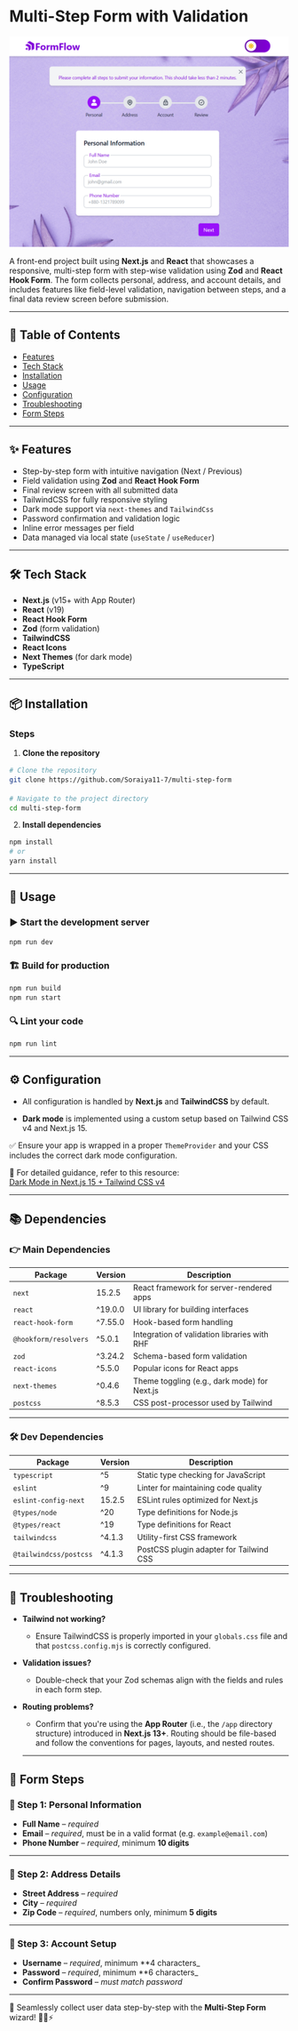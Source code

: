 # Multi-Step Form with Validation
![Banner Image](./public/banner.png)

A front-end project built using **Next.js** and **React** that showcases a responsive, multi-step form with step-wise validation using **Zod** and **React Hook Form**. The form collects personal, address, and account details, and includes features like field-level validation, navigation between steps, and a final data review screen before submission.

---

## 📑 Table of Contents

- [Features](#✨-features)
- [Tech Stack](#🛠️-tech-stack)
- [Installation](#📦-installation)
- [Usage](#🚀-usage)
- [Configuration](#⚙️-configuration)
- [Troubleshooting](#🐛-troubleshooting)
- [Form Steps](#📝-form-steps)
---

## ✨ Features

- Step-by-step form with intuitive navigation (Next / Previous)
- Field validation using **Zod** and **React Hook Form**
- Final review screen with all submitted data
- TailwindCSS for fully responsive styling
- Dark mode support via `next-themes` and `TailwindCss`
- Password confirmation and validation logic
- Inline error messages per field
- Data managed via local state (`useState` / `useReducer`)

---

## 🛠️ Tech Stack

- **Next.js** (v15+ with App Router)
- **React** (v19)
- **React Hook Form**
- **Zod** (form validation)
- **TailwindCSS**
- **React Icons**
- **Next Themes** (for dark mode)
- **TypeScript**
---

## 📦 Installation

### Steps
1. **Clone the repository**

```sh
# Clone the repository
git clone https://github.com/Soraiya11-7/multi-step-form

# Navigate to the project directory
cd multi-step-form
```
2. **Install dependencies**

```sh
npm install
# or
yarn install
```
---
## 🚀 Usage

### ▶️ Start the development server

```bash
npm run dev
```
### 🏗️ Build for production

```bash
npm run build
npm run start
```

### 🔍 Lint your code

```bash
npm run lint
```
---
## ⚙️ Configuration

- All configuration is handled by **Next.js** and **TailwindCSS** by default.

- **Dark mode** is implemented using a custom setup based on Tailwind CSS v4 and Next.js 15.

✅ Ensure your app is wrapped in a proper `ThemeProvider` and your CSS includes the correct dark mode configuration.

🔗 For detailed guidance, refer to this resource:  
[Dark Mode in Next.js 15 + Tailwind CSS v4](https://sujalvanjare.vercel.app/blog/dark-mode-nextjs15-tailwind-v4)

---

## 📚 Dependencies

### 👉 Main Dependencies

| Package                | Version     | Description                                 |
|------------------------|-------------|---------------------------------------------|
| `next`                 | 15.2.5      | React framework for server-rendered apps    |
| `react`                | ^19.0.0     | UI library for building interfaces          |
| `react-hook-form`      | ^7.55.0     | Hook-based form handling                    |
| `@hookform/resolvers` | ^5.0.1      | Integration of validation libraries with RHF|
| `zod`                  | ^3.24.2     | Schema-based form validation                |
| `react-icons`          | ^5.5.0      | Popular icons for React apps                |
| `next-themes`          | ^0.4.6      | Theme toggling (e.g., dark mode) for Next.js|
| `postcss`              | ^8.5.3      | CSS post-processor used by Tailwind         |

---

### 🛠️ Dev Dependencies

| Package                  | Version     | Description                                   |
|--------------------------|-------------|-----------------------------------------------|
| `typescript`             | ^5          | Static type checking for JavaScript           |
| `eslint`                 | ^9          | Linter for maintaining code quality           |
| `eslint-config-next`     | 15.2.5      | ESLint rules optimized for Next.js            |
| `@types/node`            | ^20         | Type definitions for Node.js                  |
| `@types/react`           | ^19         | Type definitions for React                    |
| `tailwindcss`            | ^4.1.3      | Utility-first CSS framework                   |
| `@tailwindcss/postcss`   | ^4.1.3      | PostCSS plugin adapter for Tailwind CSS       |

---
## 🐛 Troubleshooting

- **Tailwind not working?**  
  - Ensure TailwindCSS is properly imported in your `globals.css` file and that `postcss.config.mjs` is correctly configured.

- **Validation issues?**  
  - Double-check that your Zod schemas align with the fields and rules in each form step.

- **Routing problems?**  
  - Confirm that you're using the **App Router** (i.e., the `/app` directory structure) introduced in **Next.js 13+**. Routing should be file-based and follow the conventions for pages, layouts, and nested routes.

  ---
## 📝 Form Steps


### 🔹 Step 1: Personal Information

- **Full Name** – _required_
- **Email** – _required_, must be in a valid format (e.g. `example@email.com`)
- **Phone Number** – _required_, minimum **10 digits**

---

### 🔹 Step 2: Address Details

- **Street Address** – _required_
- **City** – _required_
- **Zip Code** – _required_, numbers only, minimum **5 digits**

---

### 🔹 Step 3: Account Setup

- **Username** – _required_, minimum **4 characters_
- **Password** – _required_, minimum **6 characters_
- **Confirm Password** – _must match password_

---

🚀 Seamlessly collect user data step-by-step with the **Multi-Step Form** wizard! 🧩📝⚡


